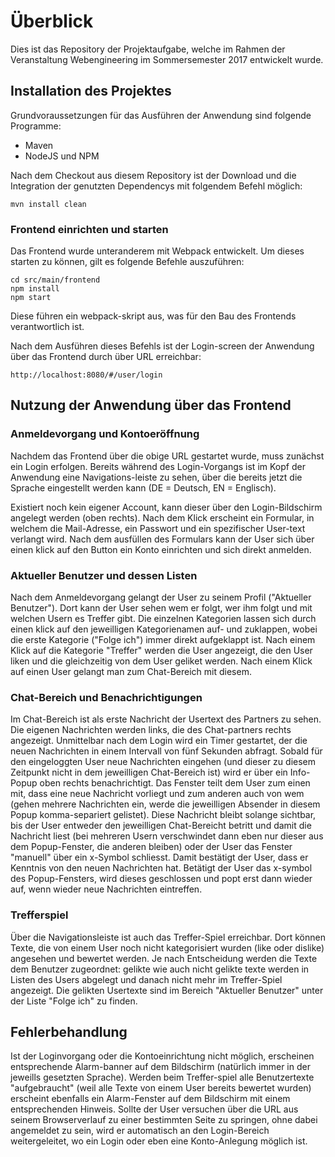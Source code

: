 # Überblick
Dies ist das Repository der Projektaufgabe, welche im Rahmen der Veranstaltung Webengineering im Sommersemester 2017 entwickelt wurde.

## Installation des Projektes
Grundvoraussetzungen für das Ausführen der Anwendung sind folgende Programme:
* Maven
* NodeJS und NPM

Nach dem Checkout aus diesem Repository ist der Download und die Integration der genutzten Dependencys mit folgendem Befehl möglich:
```
mvn install clean
```
### Frontend einrichten und starten
Das Frontend wurde unteranderem mit Webpack entwickelt. Um dieses starten zu können, gilt es folgende Befehle auszuführen:
```
cd src/main/frontend
npm install
npm start
```
Diese führen ein webpack-skript aus, was für den Bau des Frontends verantwortlich ist.

Nach dem Ausführen dieses Befehls ist der Login-screen der Anwendung über das Frontend durch über URL erreichbar:
```
http://localhost:8080/#/user/login
```

## Nutzung der Anwendung über das Frontend

### Anmeldevorgang und Kontoeröffnung
Nachdem das Frontend über die obige URL gestartet wurde, muss zunächst ein Login erfolgen. Bereits während des Login-Vorgangs ist im Kopf der Anwendung eine Navigations-leiste zu sehen, über die bereits jetzt die Sprache eingestellt werden kann (DE = Deutsch, EN = Englisch). 

Existiert noch kein eigener Account, kann dieser über den Login-Bildschirm angelegt werden (oben rechts). Nach dem Klick erscheint ein Formular, in welchem die Mail-Adresse, ein Passwort und ein spezifischer User-text verlangt wird. Nach dem ausfüllen des Formulars kann der User sich über einen klick auf den Button ein Konto einrichten und sich direkt anmelden.


### Aktueller Benutzer und dessen Listen
Nach dem Anmeldevorgang gelangt der User zu seinem Profil ("Aktueller Benutzer"). Dort kann der User sehen wem er folgt, wer ihm folgt und mit welchen Usern es Treffer gibt. Die einzelnen Kategorien lassen sich durch einen klick auf den jeweilligen Kategorienamen auf- und zuklappen, wobei die erste Kategorie ("Folge ich") immer direkt aufgeklappt ist. Nach einem Klick auf die Kategorie "Treffer" werden die User angezeigt, die den User liken und die gleichzeitig von dem User geliket werden. Nach einem Klick auf einen User gelangt man zum Chat-Bereich mit diesem.


### Chat-Bereich und Benachrichtigungen
Im Chat-Bereich ist als erste Nachricht der Usertext des Partners zu sehen. Die eigenen Nachrichten werden links, die des Chat-partners rechts angezeigt. Unmittelbar nach dem Login wird ein Timer gestartet, der die neuen Nachrichten in einem Intervall von fünf Sekunden abfragt. Sobald für den eingeloggten User neue Nachrichten eingehen (und dieser zu diesem Zeitpunkt nicht in dem jeweilligen Chat-Bereich ist) wird er über ein Info-Popup oben rechts benachrichtigt. Das Fenster teilt dem User zum einen mit, dass eine neue Nachricht vorliegt und zum anderen auch von wem (gehen mehrere Nachrichten ein, werde die jeweilligen Absender in diesem Popup komma-separiert gelistet). Diese Nachricht bleibt solange sichtbar, bis der User entweder den jeweilligen Chat-Bereicht betritt und damit die Nachricht liest (bei mehreren Usern verschwindet dann eben nur dieser aus dem Popup-Fenster, die anderen bleiben) oder der User das Fenster "manuell" über ein x-Symbol schliesst. Damit bestätigt der User, dass er Kenntnis von den neuen Nachrichten hat. Betätigt der User das x-symbol des Popup-Fensters, wird dieses geschlossen und popt erst dann wieder auf, wenn wieder neue Nachrichten eintreffen.

### Trefferspiel
Über die Navigationsleiste ist auch das Treffer-Spiel erreichbar. Dort können Texte, die von einem User noch nicht kategorisiert wurden (like oder dislike) angesehen und bewertet werden. Je nach Entscheidung werden die Texte dem Benutzer zugeordnet: gelikte wie auch nicht gelikte texte werden in Listen des Users abgelegt und danach nicht mehr im Treffer-Spiel angezeigt. Die gelikten Usertexte sind im Bereich "Aktueller Benutzer" unter der Liste "Folge ich" zu finden.

## Fehlerbehandlung
Ist der Loginvorgang oder die Kontoeinrichtung nicht möglich, erscheinen entsprechende Alarm-banner auf dem Bildschirm (natürlich immer in der jeweills gesetzten Sprache). Werden beim Treffer-spiel alle Benutzertexte "aufgebraucht" (weil alle Texte von einem User bereits bewertet wurden) erscheint ebenfalls ein Alarm-Fenster auf dem Bildschirm mit einem entsprechenden Hinweis.
Sollte der User versuchen über die URL aus seinem Browserverlauf zu einer bestimmten Seite zu springen, ohne dabei angemeldet zu sein, wird er automatisch an den Login-Bereich weitergeleitet, wo ein Login oder eben eine Konto-Anlegung möglich ist.
